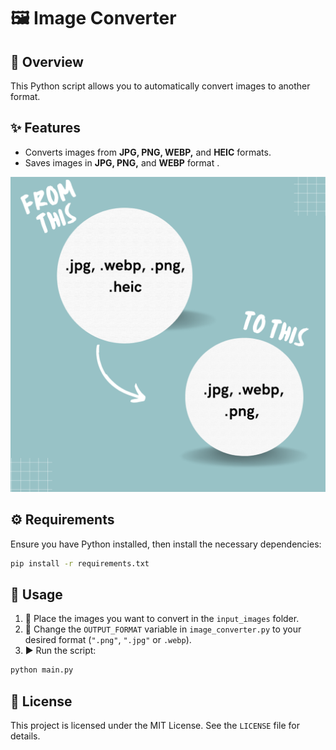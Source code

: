 # 🖼️ Image Converter

## 📌 Overview
This Python script allows you to automatically convert images to another format.

## ✨ Features
- Converts images from **JPG, PNG, WEBP,** and **HEIC** formats.
- Saves images in **JPG, PNG,** and **WEBP** format .

![Image Conversion Example](image.png)

## ⚙️ Requirements
Ensure you have Python installed, then install the necessary dependencies:

```sh
pip install -r requirements.txt
```

## 🚀 Usage
1. 📂 Place the images you want to convert in the `input_images` folder.
2. 🎯 Change the `OUTPUT_FORMAT` variable in `image_converter.py` to your desired format (`".png"`, `".jpg"` or `.webp`).
3. ▶️ Run the script:

```sh
python main.py
```

## 📜 License
This project is licensed under the MIT License. See the `LICENSE` file for details.


